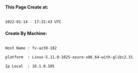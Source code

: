 
   
#### This Page Create at:

```bash

2022-01-14 - 17:32:43 UTC

```

#### Create By Machine:

```bash

Host Name : fv-az39-182

platform  : Linux-5.11.0-1025-azure-x86_64-with-glibc2.31

Ip Local  : 10.1.0.105

```

